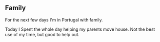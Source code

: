 ## Family

For the next few days I'm in Portugal with family.

Today I Spent the whole day helping my parents move house.
Not the best use of my time, but good to help out.